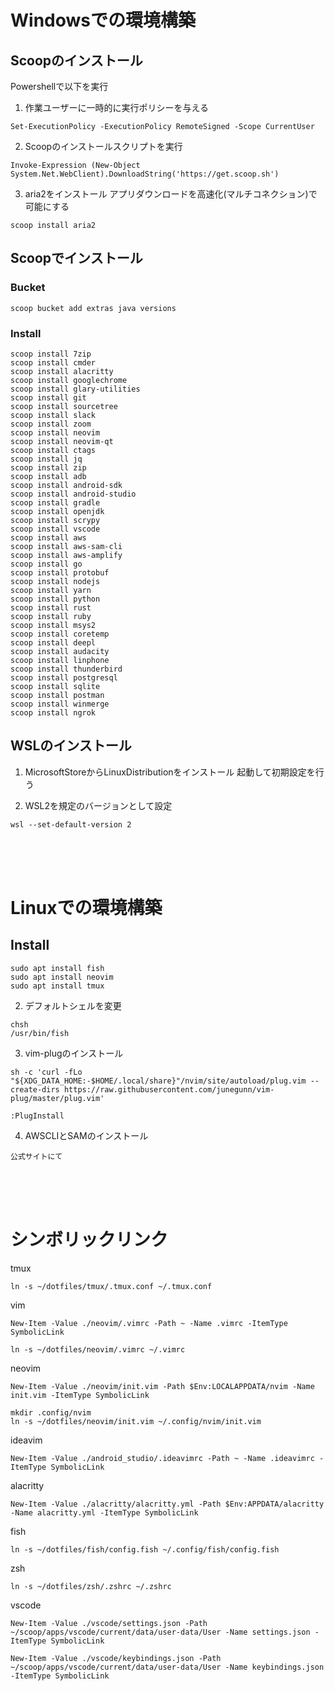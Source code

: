 
# Windowsでの環境構築

## Scoopのインストール
Powershellで以下を実行

1. 作業ユーザーに一時的に実行ポリシーを与える
```
Set-ExecutionPolicy -ExecutionPolicy RemoteSigned -Scope CurrentUser
```

2. Scoopのインストールスクリプトを実行
```
Invoke-Expression (New-Object System.Net.WebClient).DownloadString('https://get.scoop.sh')
```

3. aria2をインストール
アプリダウンロードを高速化(マルチコネクション)で可能にする
```
scoop install aria2
```

## Scoopでインストール

### Bucket
```
scoop bucket add extras java versions
```

### Install
```
scoop install 7zip
scoop install cmder
scoop install alacritty
scoop install googlechrome
scoop install glary-utilities
scoop install git
scoop install sourcetree
scoop install slack
scoop install zoom
scoop install neovim
scoop install neovim-qt
scoop install ctags
scoop install jq
scoop install zip
scoop install adb
scoop install android-sdk
scoop install android-studio
scoop install gradle
scoop install openjdk
scoop install scrypy
scoop install vscode
scoop install aws
scoop install aws-sam-cli
scoop install aws-amplify
scoop install go
scoop install protobuf
scoop install nodejs
scoop install yarn
scoop install python
scoop install rust
scoop install ruby
scoop install msys2
scoop install coretemp
scoop install deepl
scoop install audacity
scoop install linphone
scoop install thunderbird
scoop install postgresql
scoop install sqlite
scoop install postman
scoop install winmerge
scoop install ngrok
```

## WSLのインストール

1. MicrosoftStoreからLinuxDistributionをインストール
起動して初期設定を行う

2. WSL2を規定のバージョンとして設定
```
wsl --set-default-version 2
```

<br>
<br>
<br>

# Linuxでの環境構築

## Install
```
sudo apt install fish
sudo apt install neovim
sudo apt install tmux
```

2. デフォルトシェルを変更
```
chsh
/usr/bin/fish
```

3. vim-plugのインストール
```
sh -c 'curl -fLo "${XDG_DATA_HOME:-$HOME/.local/share}"/nvim/site/autoload/plug.vim --create-dirs https://raw.githubusercontent.com/junegunn/vim-plug/master/plug.vim'
```
```
:PlugInstall
```

4. AWSCLIとSAMのインストール
```
公式サイトにて
```

<br>
<br>
<br>

# シンボリックリンク

tmux
```
ln -s ~/dotfiles/tmux/.tmux.conf ~/.tmux.conf
```

vim
```
New-Item -Value ./neovim/.vimrc -Path ~ -Name .vimrc -ItemType SymbolicLink
```
```
ln -s ~/dotfiles/neovim/.vimrc ~/.vimrc
```

neovim
```
New-Item -Value ./neovim/init.vim -Path $Env:LOCALAPPDATA/nvim -Name init.vim -ItemType SymbolicLink
```
```
mkdir .config/nvim
ln -s ~/dotfiles/neovim/init.vim ~/.config/nvim/init.vim
```

ideavim
```
New-Item -Value ./android_studio/.ideavimrc -Path ~ -Name .ideavimrc -ItemType SymbolicLink
```

alacritty
```
New-Item -Value ./alacritty/alacritty.yml -Path $Env:APPDATA/alacritty -Name alacritty.yml -ItemType SymbolicLink
```

fish
```
ln -s ~/dotfiles/fish/config.fish ~/.config/fish/config.fish
```

zsh
```
ln -s ~/dotfiles/zsh/.zshrc ~/.zshrc
```

vscode
```
New-Item -Value ./vscode/settings.json -Path ~/scoop/apps/vscode/current/data/user-data/User -Name settings.json -ItemType SymbolicLink
```
```
New-Item -Value ./vscode/keybindings.json -Path ~/scoop/apps/vscode/current/data/user-data/User -Name keybindings.json -ItemType SymbolicLink
```
